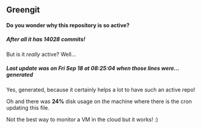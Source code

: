 ## Greengit

#### Do you wonder why this repository is so active?

##### After all it has 14028 commits!

But is it *really* active? Well...

##### Last update was on Fri Sep 18 at 08:25:04 when those lines were... generated

Yes, generated, because it certainly helps a lot to have such an active repo!

Oh and there was **24%** disk usage on the machine
where there is the cron updating this file.

Not the best way to monitor a VM in the cloud but it works! :)
